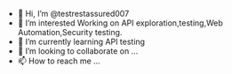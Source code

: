 - 👋 Hi, I’m @testrestassured007
- 👀 I’m interested Working on API exploration,testing,Web Automation,Security testing.
- 🌱 I’m currently learning API testing
- 💞️ I’m looking to collaborate on ...
- 📫 How to reach me ...

<!---
testrestassured007/testrestassured007 is a ✨ special ✨ repository because its `README.md` (this file) appears on your GitHub profile.
You can click the Preview link to take a look at your changes.
--->
